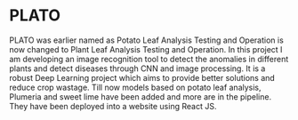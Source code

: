 # PLATO
PLATO was earlier named as Potato Leaf Analysis Testing and Operation is now changed to Plant Leaf Analysis Testing and Operation. 
In this project I am developing an image recognition tool to detect the anomalies in different plants and detect diseases through CNN and image processing.
It is a robust Deep Learning project which aims to provide better solutions and reduce crop wastage.
Till now models based on potato leaf analysis, Plumeria and sweet lime have been added and more are in the pipeline. 
They have been deployed into a website using React JS.

